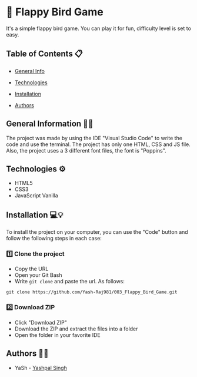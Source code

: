 # 🔑 Flappy Bird Game

It's a simple flappy bird game. You can play it for fun, difficulty level is set to easy. 

## Table of Contents 📋

- [General Info](#General_Information)

- [Technologies](#Technologies)

- [Installation](#Installation)

- [Authors](#Authors)

## General Information 🙋‍♂️

The project was made by using the IDE "Visual Studio Code" to write the code and use the terminal. The project has only one HTML, CSS and JS file. Also, the project uses a 3 different font files, the font is "Poppins".

## Technologies ⚙️

- HTML5
- CSS3
- JavaScript Vanilla

## Installation 💻💡

To install the project on your computer, you can use the "Code" button and follow the following steps in each case:

### 1️⃣ Clone the project

- Copy the URL
- Open your Git Bash
- Write `git clone` and paste the url. As follows:

```
git clone https://github.com/Yash-Raj981/003_Flappy_Bird_Game.git
```

### 2️⃣ Download ZIP

- Click "Download ZIP"
- Download the ZIP and extract the files into a folder
- Open the folder in your favorite IDE

## Authors 🦸‍♀️

- YaSh - [Yashpal Singh](https://github.com/Yash-Raj981)
